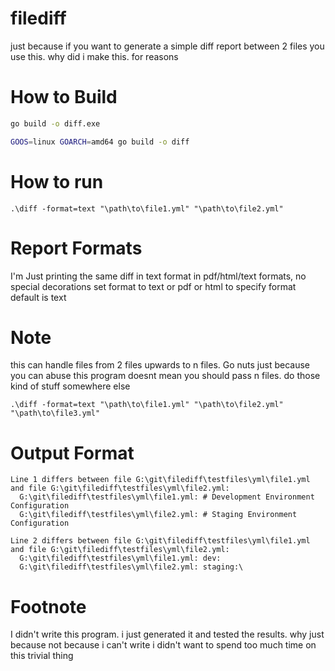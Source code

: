 # filediff
just because
if you want to generate a simple diff report between 2 files you use this.
why did i make this. for reasons

# How to Build
```cmd
go build -o diff.exe
```

```bash
GOOS=linux GOARCH=amd64 go build -o diff
```
# How to run
```
.\diff -format=text "\path\to\file1.yml" "\path\to\file2.yml"
```

# Report Formats
I'm Just printing the same diff in text format in pdf/html/text formats, no special decorations
set format to text or pdf or html to specify format
default is text

# Note
this can handle files from 2 files upwards to n files. Go nuts
just because you can abuse this program doesnt mean you should pass n files. do those kind of stuff somewhere else
```
.\diff -format=text "\path\to\file1.yml" "\path\to\file2.yml" "\path\to\file3.yml"
```

# Output Format
```
Line 1 differs between file G:\git\filediff\testfiles\yml\file1.yml and file G:\git\filediff\testfiles\yml\file2.yml:
  G:\git\filediff\testfiles\yml\file1.yml: # Development Environment Configuration
  G:\git\filediff\testfiles\yml\file2.yml: # Staging Environment Configuration

Line 2 differs between file G:\git\filediff\testfiles\yml\file1.yml and file G:\git\filediff\testfiles\yml\file2.yml:
  G:\git\filediff\testfiles\yml\file1.yml: dev:
  G:\git\filediff\testfiles\yml\file2.yml: staging:\
```

# Footnote
I didn't write this program. i just generated it and tested the results.
why
just because
not because i can't write
i didn't want to spend too much time on this trivial thing